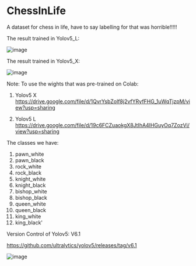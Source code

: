 # ChessInLife

A dataset for chess in life, have to say labelling for that was horrible!!!!!

The result trained in Yolov5_L: 

![image](https://user-images.githubusercontent.com/49177682/198817187-ef675866-4d4b-4e3f-9e9d-64b1daf747b0.png)

The result trained in Yolov5_X: 

![image](https://user-images.githubusercontent.com/49177682/198817206-04bfd651-3231-4502-956e-a85f103bf8ad.png)


Note: 
To use the wights that was pre-trained on Colab:
1. Yolov5 X    
https://drive.google.com/file/d/1QvrYsbZolf8j2vfYRyfFHG_1uWqTjzpM/view?usp=sharing

2. Yolov5 L  
https://drive.google.com/file/d/19c6FCZuaokgX8JtIhA4IHGuyOq7ZozVi/view?usp=sharing

The classes we have: 
1. pawn_white
2. pawn_black
3. rock_white
4. rock_black
5. knight_white
6. knight_black
7. bishop_white
8. bishop_black
9. queen_white
10. queen_black
11. king_white
12. king_black'

Version Control of Yolov5: V6.1 

https://github.com/ultralytics/yolov5/releases/tag/v6.1


![image](https://user-images.githubusercontent.com/49177682/198817381-b6df7ecd-29af-4a5d-9a41-e684544c38c0.png)
